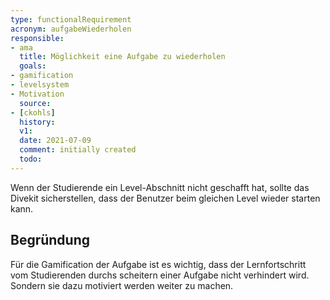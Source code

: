 ```yaml
---
type: functionalRequirement
acronym: aufgabeWiederholen
responsible:
- ama
  title: Möglichkeit eine Aufgabe zu wiederholen
  goals:
- gamification
- levelsystem
- Motivation
  source:
- [ckohls]
  history:
  v1:
  date: 2021-07-09
  comment: initially created
  todo:
---
```


Wenn der Studierende ein Level-Abschnitt nicht geschafft hat, sollte das Divekit sicherstellen, dass der Benutzer beim gleichen Level wieder starten kann.


## Begründung 
Für die Gamification der Aufgabe ist es wichtig, dass der Lernfortschritt vom Studierenden durchs scheitern einer Aufgabe nicht verhindert wird. Sondern sie dazu motiviert werden weiter zu machen. 